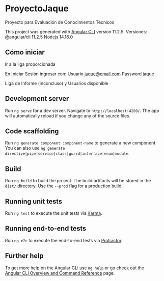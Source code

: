 # ProyectoJaque

Proyecto para Evaluación de Conocimientos Técnicos

This project was generated with [Angular CLI](https://github.com/angular/angular-cli) version 11.2.5.
Versiones:
@angular/cli                    11.2.5
Nodejs                          14.16.0 

## Cómo iniciar
Ir a la liga proporcionada

En Iniciar Sesión ingresar con:
Usuario jaque@email.com
Password jaque

Liga de Informe (inconcluso) y Usuarios disponible



## Development server

Run `ng serve` for a dev server. Navigate to `http://localhost:4200/`. The app will automatically reload if you change any of the source files.

## Code scaffolding

Run `ng generate component component-name` to generate a new component. You can also use `ng generate directive|pipe|service|class|guard|interface|enum|module`.

## Build

Run `ng build` to build the project. The build artifacts will be stored in the `dist/` directory. Use the `--prod` flag for a production build.

## Running unit tests

Run `ng test` to execute the unit tests via [Karma](https://karma-runner.github.io).

## Running end-to-end tests

Run `ng e2e` to execute the end-to-end tests via [Protractor](http://www.protractortest.org/).

## Further help

To get more help on the Angular CLI use `ng help` or go check out the [Angular CLI Overview and Command Reference](https://angular.io/cli) page.

